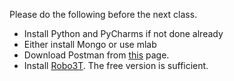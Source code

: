Please do the following before the next class.

- Install Python and PyCharms if not done already
- Either install Mongo or use mlab
- Download Postman from [this](https://www.getpostman.com/downloads/) page.
- Install [Robo3T](https://robomongo.org/download). The free version is sufficient.
